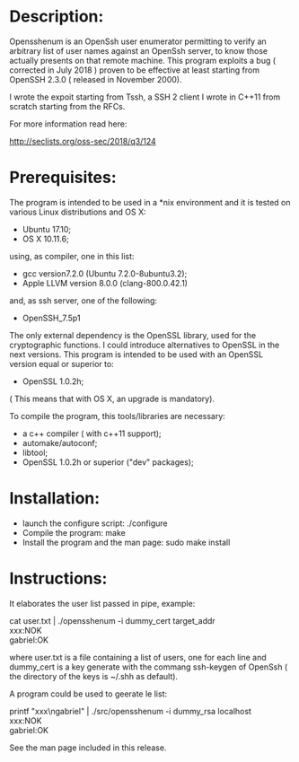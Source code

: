 Description:
============

Opensshenum is an OpenSsh user enumerator permitting to verify an arbitrary list of user names against an OpenSsh server, to know those actually presents on that remote machine. This program  exploits a bug ( corrected in July 2018  ) proven to be effective at least starting from OpenSSH 2.3.0 ( released in November 2000).

I wrote the expoit starting from Tssh, a SSH 2 client I wrote in C++11 from scratch starting from the RFCs.

For more information read here:

http://seclists.org/oss-sec/2018/q3/124

Prerequisites:
==============

The program is intended to be used in a *nix environment and it is tested on various Linux distributions and OS X:

- Ubuntu 17.10;
- OS X 10.11.6;

using, as compiler, one in this list:

- gcc version7.2.0 (Ubuntu 7.2.0-8ubuntu3.2);
- Apple LLVM version 8.0.0 (clang-800.0.42.1)

and, as ssh server, one of the following:

- OpenSSH_7.5p1 

The only external dependency is the OpenSSL library, used for the cryptographic functions.
I could introduce alternatives to OpenSSL in the next versions.
This program is intended to be used with an OpenSSL version equal or superior to:

- OpenSSL 1.0.2h;

( This means that with OS X, an upgrade is mandatory).

To compile the program, this tools/libraries are necessary:

- a c++ compiler ( with c++11 support);
- automake/autoconf;
- libtool;
- OpenSSL 1.0.2h or superior ("dev" packages);

Installation:
=============

- launch the configure script:
  ./configure
- Compile the program:
  make
- Install the program and the man page:
  sudo make install

Instructions:
=============

It elaborates the user list passed in pipe, example:

cat user.txt | ./opensshenum -i dummy_cert target_addr<BR>
xxx:NOK <BR>
gabriel:OK

where user.txt is a file containing a list of users, one for each line 
and dummy_cert is a key generate with the commang ssh-keygen of OpenSsh 
( the directory of the keys is ~/.shh as default).

A program could be used to geerate le list:

printf "xxx\ngabriel" | ./src/opensshenum   -i dummy_rsa localhost <BR>
xxx:NOK <BR>
gabriel:OK

See the man page included in this release.

